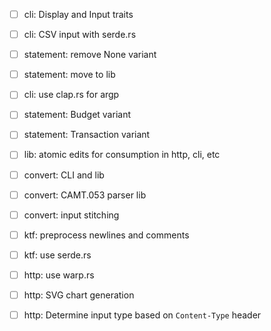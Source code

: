- [ ] cli: Display and Input traits
- [ ] cli: CSV input with serde.rs
- [ ] statement: remove None variant
- [ ] statement: move to lib

- [ ] cli: use clap.rs for argp

- [ ] statement: Budget variant
- [ ] statement: Transaction variant

- [ ] lib: atomic edits for consumption in http, cli, etc

- [ ] convert: CLI and lib
- [ ] convert: CAMT.053 parser lib
- [ ] convert: input stitching

- [ ] ktf: preprocess newlines and comments
- [ ] ktf: use serde.rs
- [ ] http: use warp.rs
- [ ] http: SVG chart generation
- [ ] http: Determine input type based on `Content-Type` header
